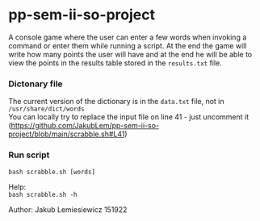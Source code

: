 # pp-sem-ii-so-project

A console game where the user can enter a few words when invoking a command or enter them while running a script. At the end the game will write how many points the user will have and at the end he will be able to view the points in the results table stored in the ```results.txt``` file.  


### Dictonary file
The current version of the dictionary is in the ```data.txt``` file, not in ```/usr/share/dict/words```  
You can locally try to replace the input file on line 41 - just uncomment it (https://github.com/JakubLem/pp-sem-ii-so-project/blob/main/scrabble.sh#L41)

### Run script

```bash scrabble.sh [words]```  

Help:  
```bash scrabble.sh -h```  


Author:
Jakub Lemiesiewicz 151922
